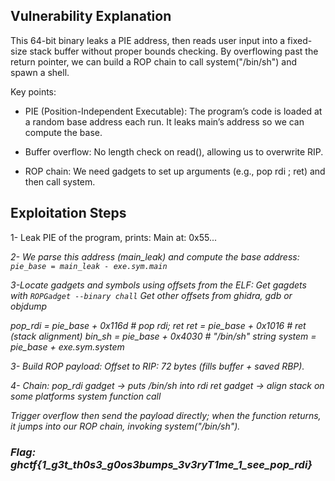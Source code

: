## Vulnerability Explanation

This 64-bit binary leaks a PIE address, then reads user input into a fixed-size stack buffer without proper bounds checking. By overflowing past the return pointer, we can build a ROP chain to call system("/bin/sh") and spawn a shell.

Key points:

- PIE (Position-Independent Executable): The program’s code is loaded at a random base address each run. It leaks main’s address so we can compute the base.
- Buffer overflow: No length check on read(), allowing us to overwrite RIP.

- ROP chain: We need gadgets to set up arguments (e.g., pop rdi ; ret) and then call system.

## Exploitation Steps

1- Leak PIE of the program, prints: Main at: 0x55...<address>

2- We parse this address (main_leak) and compute the base address:
`pie_base = main_leak - exe.sym.main`

3-Locate gadgets and symbols using offsets from the ELF:
Get gagdets with `ROPGadget --binary chall`
Get other offsets from ghidra, gdb or objdump

pop_rdi = pie_base + 0x116d # pop rdi; ret
ret = pie_base + 0x1016 # ret (stack alignment)
bin_sh = pie_base + 0x4030 # "/bin/sh" string
system = pie_base + exe.sym.system

3- Build ROP payload: Offset to RIP: 72 bytes (fills buffer + saved RBP).

4- Chain:
pop_rdi gadget → puts /bin/sh into rdi
ret gadget → align stack on some platforms
system function call

Trigger overflow then send the payload directly; when the function returns, it jumps into our ROP chain, invoking system("/bin/sh").

### Flag: ghctf{1_g3t_th0s3_g0os3bumps_3v3ryT1me_1_see_pop_rdi}
